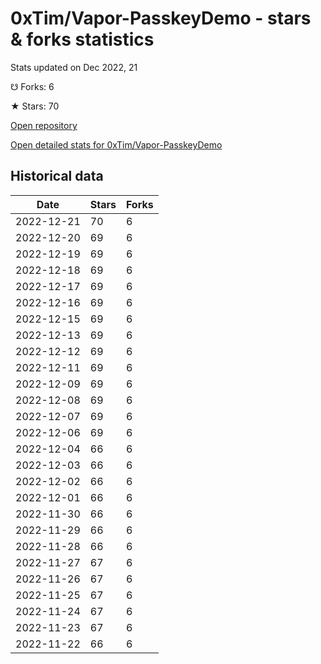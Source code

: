 # 0xTim/Vapor-PasskeyDemo - stars & forks statistics

Stats updated on Dec 2022, 21

☋ Forks: 6

★ Stars: 70

[Open repository](https://github.com/0xTim/Vapor-PasskeyDemo)

[Open detailed stats for 0xTim/Vapor-PasskeyDemo](https://reviewgithub.com/rep/0xTim/Vapor-PasskeyDemo)

## Historical data
| Date | Stars | Forks |
|------|-------|-------|
| 2022-12-21 | 70 | 6 | 
| 2022-12-20 | 69 | 6 | 
| 2022-12-19 | 69 | 6 | 
| 2022-12-18 | 69 | 6 | 
| 2022-12-17 | 69 | 6 | 
| 2022-12-16 | 69 | 6 | 
| 2022-12-15 | 69 | 6 | 
| 2022-12-13 | 69 | 6 | 
| 2022-12-12 | 69 | 6 | 
| 2022-12-11 | 69 | 6 | 
| 2022-12-09 | 69 | 6 | 
| 2022-12-08 | 69 | 6 | 
| 2022-12-07 | 69 | 6 | 
| 2022-12-06 | 69 | 6 | 
| 2022-12-04 | 66 | 6 | 
| 2022-12-03 | 66 | 6 | 
| 2022-12-02 | 66 | 6 | 
| 2022-12-01 | 66 | 6 | 
| 2022-11-30 | 66 | 6 | 
| 2022-11-29 | 66 | 6 | 
| 2022-11-28 | 66 | 6 | 
| 2022-11-27 | 67 | 6 | 
| 2022-11-26 | 67 | 6 | 
| 2022-11-25 | 67 | 6 | 
| 2022-11-24 | 67 | 6 | 
| 2022-11-23 | 67 | 6 | 
| 2022-11-22 | 66 | 6 | 

